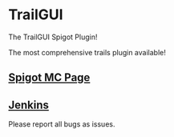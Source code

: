# TrailGUI 
The TrailGUI Spigot Plugin!

The most comprehensive trails plugin available! 

## [Spigot MC Page](https://www.spigotmc.org/resources/trailgui.1091/)

## [Jenkins](http://ci.md-5.net/job/TrailGUI/)

Please report all bugs as issues.

